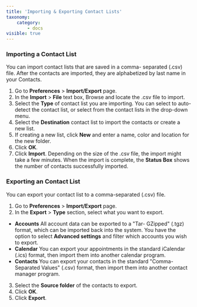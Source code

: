 ```yaml
---
title: 'Importing & Exporting Contact Lists'
taxonomy:
    category:
        - docs
visible: true
---
```


### Importing a Contact List
You can import contact lists that are saved in a comma- separated (.csv) file. After the contacts are imported, they are alphabetized by last name in your Contacts.
1. Go to **Preferences** > **Import/Export** page.
2. In the **Import** > **File** text box, Browse and locate the .csv file to import.
3. Select the **Type** of contact list you are importing. You can select to auto- detect the contact list, or select from the contact lists in the drop-down menu.
4. Select the **Destination** contact list to import the contacts or create a new list.
5. If creating a new list, click **New** and enter a name, color and location for the new folder.
6. Click **OK**.
7. Click **Import**.
Depending on the size of the .csv file, the import might take a few minutes. When the import is complete, the **Status Box** shows the number of contacts successfully imported.

### Exporting an Contact List
You can export your contact list to a comma-separated (.csv) file.
1. Go to **Preferences** > **Import/Export** page.
2. In the **Export** > **Type** section, select what you want to export.
* **Accounts**	All account data can be exported to a "Tar- GZipped" (.tgz) format, which can be imported back into the system. You have the option to select **Advanced settings** and filter which accounts you wish to export.
* **Calendar**	You can export your appointments in the standard iCalendar (.ics) format, then import them into another calendar program.
* **Contacts**	You can export your contacts in the standard "Comma-Separated Values" (.csv) format, then import them into another contact manager program.
3. Select the **Source folder** of the contacts to export.
4. Click **OK**.
5. Click **Export**.